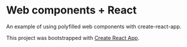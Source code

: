 # Web components + React

An example of using polyfilled web components with create-react-app.

This project was bootstrapped with [Create React App](https://github.com/facebookincubator/create-react-app).
